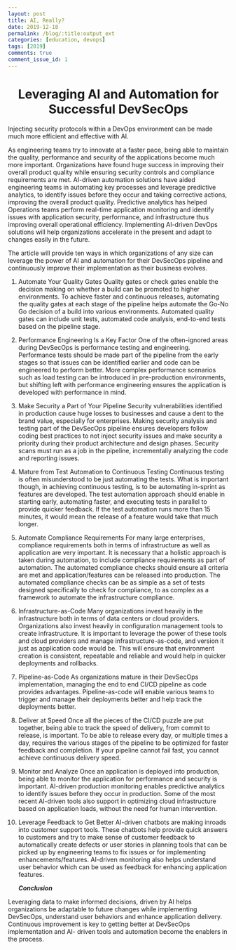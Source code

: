```yaml
---
layout: post
title: AI, Really?
date: 2019-12-18
permalink: /blog/:title:output_ext
categories: [education, devops]
tags: [2019]
comments: true
comment_issue_id: 1
---
```


<div class="paragraph">
  <h1 style="text-align:center;">Leveraging AI and Automation for Successful DevSecOps</h1>
  <p>Injecting security protocols within a DevOps environment can be made much more efficient and effective with AI.</p>
  <p>As engineering teams try to innovate at a faster pace, being able to maintain the quality, performance and security of the applications become much more important. Organizations have found huge success in improving their overall product quality while ensuring security controls and compliance requirements are met. AI-driven automation solutions have aided engineering teams in automating key processes and leverage predictive analytics, to identify issues before they occur and taking corrective actions, improving the overall product quality. Predictive analytics has helped Operations teams perform real-time application monitoring and identify issues with application security, performance, and infrastructure thus improving overall operational efficiency. Implementing AI-driven DevOps solutions will help organizations accelerate in the present and adapt to changes easily in the future.</p>
  <p>The article will provide ten ways in which organizations of any size can leverage the power of AI and automation for their DevSecOps pipeline and continuously improve their implementation as their business evolves.</p>
</div>

<!-- more -->

1. Automate Your Quality Gates
Quality gates or check gates enable the decision making on whether a build can be promoted to higher environments. To achieve faster and continuous releases, automating the quality gates at each stage of the pipeline helps automate the Go-No Go decision of a build into various environments. Automated quality gates can include unit tests, automated code analysis, end-to-end tests based on the pipeline stage.

2. Performance Engineering Is a Key Factor
One of the often-ignored areas during DevSecOps is performance testing and engineering. Performance tests should be made part of the pipeline from the early stages so that issues can be identified earlier and code can be engineered to perform better. More complex performance scenarios such as load testing can be introduced in pre-production environments, but shifting left with performance engineering ensures the application is developed with performance in mind.

3. Make Security a Part of Your Pipeline
Security vulnerabilities identified in production cause huge losses to businesses and cause a dent to the brand value, especially for enterprises. Making security analysis and testing part of the DevSecOps pipeline ensures developers follow coding best practices to not inject security issues and make security a priority during their product architecture and design phases. Security scans must run as a job in the pipeline, incrementally analyzing the code and reporting issues.

4. Mature from Test Automation to Continuous Testing
Continuous testing is often misunderstood to be just automating the tests. What is important though, in achieving continuous testing, is to be automating in-sprint as features are developed. The test automation approach should enable in starting early, automating faster, and executing tests in parallel to provide quicker feedback. If the test automation runs more than 15 minutes, it would mean the release of a feature would take that much longer.

5. Automate Compliance Requirements
For many large enterprises, compliance requirements both in terms of infrastructure as well as application are very important. It is necessary that a holistic approach is taken during automation, to include compliance requirements as part of automation. The automated compliance checks should ensure all criteria are met and application/features can be released into production. The automated compliance checks can be as simple as a set of tests designed specifically to check for compliance, to as complex as a framework to automate the infrastructure compliance.

6. Infrastructure-as-Code
Many organizations invest heavily in the infrastructure both in terms of data centers or cloud providers. Organizations also invest heavily in configuration management tools to create infrastructure. It is important to leverage the power of these tools and cloud providers and manage infrastructure-as-code, and version it just as application code would be. This will ensure that environment creation is consistent, repeatable and reliable and would help in quicker deployments and rollbacks.

7. Pipeline-as-Code
As organizations mature in their DevSecOps implementation, managing the end to end CI/CD pipeline as code provides advantages. Pipeline-as-code will enable various teams to trigger and manage their deployments better and help track the deployments better.

8. Deliver at Speed
Once all the pieces of the CI/CD puzzle are put together, being able to track the speed of delivery, from commit to release, is important. To be able to release every day, or multiple times a day, requires the various stages of the pipeline to be optimized for faster feedback and completion. If your pipeline cannot fail fast, you cannot achieve continuous delivery speed.

9. Monitor and Analyze
Once an application is deployed into production, being able to monitor the application for performance and security is important. AI-driven production monitoring enables predictive analytics to identify issues before they occur in production. Some of the most recent AI-driven tools also support in optimizing cloud infrastructure based on application loads, without the need for human intervention.

10. Leverage Feedback to Get Better
AI-driven chatbots are making inroads into customer support tools. These chatbots help provide quick answers to customers and try to make sense of customer feedback to automatically create defects or user stories in planning tools that can be picked up by engineering teams to fix issues or for implementing enhancements/features. AI-driven monitoring also helps understand user behavior which can be used as feedback for enhancing application features.


	**_Conclusion_**

Leveraging data to make informed decisions, driven by AI helps organizations be adaptable to future changes while implementing DevSecOps, understand user behaviors and enhance application delivery. Continuous improvement is key to getting better at DevSecOps implementation and AI- driven tools and automation become the enablers in the process.

